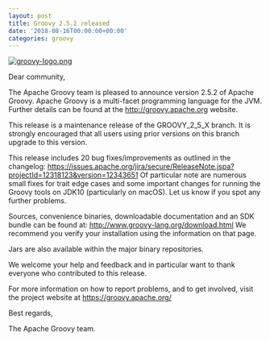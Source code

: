 ```yaml
---
layout: post
title: Groovy 2.5.2 released
date: '2018-08-16T00:00:00+00:00'
categories: groovy
---
```

<a href="http://groovy-lang.org/index.html"><img src="https://blogs.apache.org/groovy/mediaresource/58a149c0-e332-40dd-b450-59ffe0c96b74?t=true" alt="groovy-logo.png"></img></a>

<p>
Dear community,
</p><p>


The Apache Groovy team is pleased to announce version 2.5.2 of Apache Groovy.
Apache Groovy is a multi-facet programming language for the JVM.
Further details can be found at the <a href="http://groovy.apache.org/">http://groovy.apache.org</a> website.
</p><p>

This release is a maintenance release of the GROOVY_2_5_X branch.
It is strongly encouraged that all users using prior
versions on this branch upgrade to this version.
</p><p>

This release includes 20 bug fixes/improvements as outlined in the changelog:
<a href="https://issues.apache.org/jira/secure/ReleaseNote.jspa?projectId=12318123&version=12343651">https://issues.apache.org/jira/secure/ReleaseNote.jspa?projectId=12318123&version=12343651</a>
Of particular note are numerous small fixes for trait edge cases and
some important changes for running the Groovy tools on JDK10
(particularly on macOS). Let us know if you spot any further problems.
</p><p>

Sources, convenience binaries, downloadable documentation and an SDK
bundle can be found at: <a href="http://www.groovy-lang.org/download.html">http://www.groovy-lang.org/download.html</a>
We recommend you verify your installation using the information on that page.
</p><p>

Jars are also available within the major binary repositories.
</p><p>

We welcome your help and feedback and in particular want
to thank everyone who contributed to this release.
</p><p>

For more information on how to report problems, and to get involved,
visit the project website at <a href="https://groovy.apache.org/">https://groovy.apache.org/</a>
</p><p>

Best regards,
</p><p>

The Apache Groovy team.
</p>
